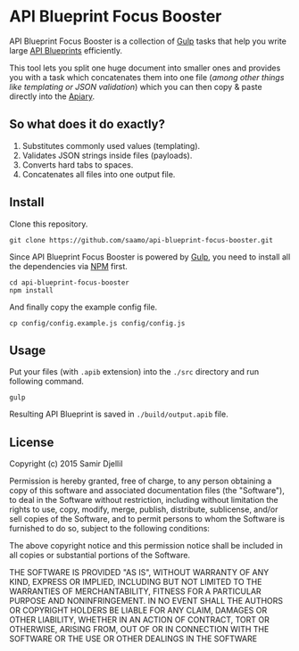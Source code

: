 # API Blueprint Focus Booster

API Blueprint Focus Booster is a collection of [Gulp](http://gulpjs.com) tasks that help you write large [API Blueprints](https://apiblueprint.org) efficiently.

This tool lets you split one huge document into smaller ones and provides you with a task which concatenates them into one file (_among other things like templating or JSON validation_) which you can then copy & paste directly into the [Apiary](http://apiary.io).

## So what does it do exactly?

1. Substitutes commonly used values (templating).
2. Validates JSON strings inside files (payloads).
3. Converts hard tabs to spaces.
4. Concatenates all files into one output file.

## Install

Clone this repository.

```
git clone https://github.com/saamo/api-blueprint-focus-booster.git
```

Since API Blueprint Focus Booster is powered by [Gulp](http://gulpjs.com), you need to install all the dependencies via [NPM](https://npmjs.com) first.

```
cd api-blueprint-focus-booster
npm install
```

And finally copy the example config file.

```
cp config/config.example.js config/config.js
```

## Usage

Put your files (with `.apib` extension) into the `./src` directory and run following command.

```
gulp
```

Resulting API Blueprint is saved in `./build/output.apib` file.

## License

Copyright (c) 2015 Samir Djellil

Permission is hereby granted, free of charge, to any person obtaining a copy of this software and associated documentation files (the "Software"), to deal in the Software without restriction, including without limitation the rights to use, copy, modify, merge, publish, distribute, sublicense, and/or sell copies of the Software, and to permit persons to whom the Software is furnished to do so, subject to the following conditions:

The above copyright notice and this permission notice shall be included in all copies or substantial portions of the Software.

THE SOFTWARE IS PROVIDED "AS IS", WITHOUT WARRANTY OF ANY KIND, EXPRESS OR IMPLIED, INCLUDING BUT NOT LIMITED TO THE WARRANTIES OF MERCHANTABILITY, FITNESS FOR A PARTICULAR PURPOSE AND NONINFRINGEMENT. IN NO EVENT SHALL THE AUTHORS OR COPYRIGHT HOLDERS BE LIABLE FOR ANY CLAIM, DAMAGES OR OTHER LIABILITY, WHETHER IN AN ACTION OF CONTRACT, TORT OR OTHERWISE, ARISING FROM, OUT OF OR IN CONNECTION WITH THE SOFTWARE OR THE USE OR OTHER DEALINGS IN THE SOFTWARE
